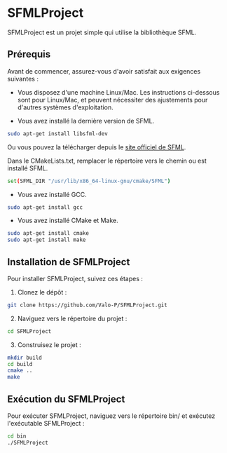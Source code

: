 # SFMLProject

SFMLProject est un projet simple qui utilise la bibliothèque SFML.

## Prérequis

Avant de commencer, assurez-vous d'avoir satisfait aux exigences suivantes :

* Vous disposez d'une machine Linux/Mac. Les instructions ci-dessous sont pour Linux/Mac, et peuvent nécessiter des ajustements pour d'autres systèmes d'exploitation.

* Vous avez installé la dernière version de SFML. 

```bash
sudo apt-get install libsfml-dev
```

Ou vous pouvez la télécharger depuis le [site officiel de SFML](https://www.sfml-dev.org/download.php).

Dans le CMakeLists.txt, remplacer le répertoire vers le chemin ou est installé SFML.
```bash
set(SFML_DIR "/usr/lib/x86_64-linux-gnu/cmake/SFML")
```

* Vous avez installé GCC.

```bash
sudo apt-get install gcc
```

* Vous avez installé CMake et Make.

```bash
sudo apt-get install cmake
sudo apt-get install make
```

## Installation de SFMLProject

Pour installer SFMLProject, suivez ces étapes :

1. Clonez le dépôt :

```bash
git clone https://github.com/Valo-P/SFMLProject.git
```

2. Naviguez vers le répertoire du projet :

```bash
cd SFMLProject
```

3. Construisez le projet :

```bash
mkdir build
cd build
cmake ..
make
```

## Exécution du SFMLProject

Pour exécuter SFMLProject, naviguez vers le répertoire bin/ et exécutez l'exécutable SFMLProject :

```bash
cd bin
./SFMLProject
```